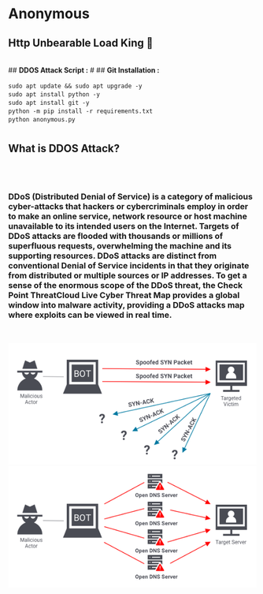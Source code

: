 # <b>Anonymous</b> 
<h2>Http Unbearable Load King 👑</h2><br>
## <b>DDOS Attack Script :</b>
#
## <b>Git Installation :</b>

`sudo apt update && sudo apt upgrade -y` <br>
`sudo apt install python -y` <br>
`sudo apt install git -y` <br>
`python -m pip install -r requirements.txt` <br>
`python anonymous.py` <br>
#
<h2> <strong>What is DDOS Attack?</strong> </h2><br></br>
<h3> DDoS (Distributed Denial of Service) is a category of malicious cyber-attacks that hackers or cybercriminals employ in order to make an online service, network resource or host machine unavailable to its intended users on the Internet. Targets of DDoS attacks are flooded with thousands or millions of superfluous requests, overwhelming the machine and its supporting resources. DDoS attacks are distinct from conventional Denial of Service incidents in that they originate from distributed or multiple sources or IP addresses. To get a sense of the enormous scope of the DDoS threat, the Check Point ThreatCloud Live Cyber Threat Map provides a global window into malware activity, providing a DDoS attacks map where exploits can be viewed in real time.</h3><br>

![Alt text](assets/ddos-protocol-attack.png)<br>
![Alt text](assets/ddos-volumetric-attack.png)<br>




